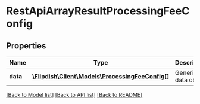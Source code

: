 # RestApiArrayResultProcessingFeeConfig

## Properties
Name | Type | Description | Notes
------------ | ------------- | ------------- | -------------
**data** | [**\Flipdish\\Client\Models\ProcessingFeeConfig[]**](ProcessingFeeConfig.md) | Generic data object. | 

[[Back to Model list]](../README.md#documentation-for-models) [[Back to API list]](../README.md#documentation-for-api-endpoints) [[Back to README]](../README.md)


